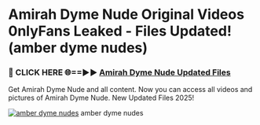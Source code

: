 # Amirah Dyme Nude Original Videos 0nlyFans Leaked - Files Updated! (amber dyme nudes)

<h3>🔴 CLICK HERE 🌐==►► <a href="https://tinyurl.com/2p9ay9w9" rel="nofollow">Amirah Dyme Nude Updated Files</a></h3>

Get Amirah Dyme Nude and all content. Now you can access all videos and pictures of Amirah Dyme Nude. New Updated Files 2025!

[![amber dyme nudes](https://i.imgur.com/KQgVmj3.gif)](https://tinyurl.com/2p9ay9w9)
amber dyme nudes